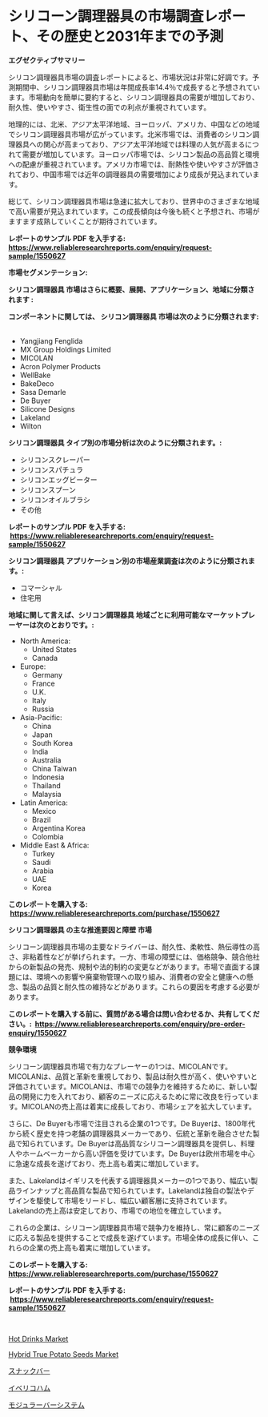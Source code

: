 <p><h1>シリコーン調理器具の市場調査レポート、その歴史と2031年までの予測</h1></p><p><strong>エグゼクティブサマリー</strong></p>
<p><p>シリコン調理器具市場の調査レポートによると、市場状況は非常に好調です。予測期間中、シリコン調理器具市場は年間成長率14.4％で成長すると予想されています。市場動向を簡単に要約すると、シリコン調理器具の需要が増加しており、耐久性、使いやすさ、衛生性の面での利点が重視されています。</p><p>地理的には、北米、アジア太平洋地域、ヨーロッパ、アメリカ、中国などの地域でシリコン調理器具市場が広がっています。北米市場では、消費者のシリコン調理器具への関心が高まっており、アジア太平洋地域では料理の人気が高まるにつれて需要が増加しています。ヨーロッパ市場では、シリコン製品の高品質と環境への配慮が重視されています。アメリカ市場では、耐熱性や使いやすさが評価されており、中国市場では近年の調理器具の需要増加により成長が見込まれています。</p><p>総じて、シリコン調理器具市場は急速に拡大しており、世界中のさまざまな地域で高い需要が見込まれています。この成長傾向は今後も続くと予想され、市場がますます成熟していくことが期待されています。</p></p>
<p><strong>レポートのサンプル PDF を入手する: <a href="https://www.reliableresearchreports.com/enquiry/request-sample/1550627">https://www.reliableresearchreports.com/enquiry/request-sample/1550627</a></strong></p>
<p><strong>市場セグメンテーション:</strong></p>
<p><strong> シリコン調理器具 市場はさらに概要、展開、アプリケーション、地域に分類されます :</strong></p>
<p><strong>コンポーネントに関しては、 シリコン調理器具 市場は次のように分類されます: &nbsp;</strong></p>
<p><ul><li>Yangjiang Fenglida</li><li>MX Group Holdings Limited</li><li>MICOLAN</li><li>Acron Polymer Products</li><li>WellBake</li><li>BakeDeco</li><li>Sasa Demarle</li><li>De Buyer</li><li>Silicone Designs</li><li>Lakeland</li><li>Wilton</li></ul></p>
<p><strong> シリコン調理器具 タイプ別の市場分析は次のように分類されます。:</strong></p>
<p><ul><li>シリコンスクレーパー</li><li>シリコンスパチュラ</li><li>シリコンエッグビーター</li><li>シリコンスプーン</li><li>シリコンオイルブラシ</li><li>その他</li></ul></p>
<p><strong>レポートのサンプル PDF を入手する: &nbsp;<a href="https://www.reliableresearchreports.com/enquiry/request-sample/1550627">https://www.reliableresearchreports.com/enquiry/request-sample/1550627</a></strong></p>
<p><strong> シリコン調理器具 アプリケーション別の市場産業調査は次のように分類されます。:</strong></p>
<p><ul><li>コマーシャル</li><li>住宅用</li></ul></p>
<p><strong>地域に関して言えば、シリコン調理器具 地域ごとに利用可能なマーケットプレーヤーは次のとおりです。:</strong></p>
<p><ul>
    <li>
        North America:
        <ul>
            <li>United States</li>
            <li>Canada</li>
        </ul>
    </li>
    <li>
        Europe:
        <ul>
            <li>Germany</li>
            <li>France</li>
            <li>U.K.</li>
            <li>Italy</li>
            <li>Russia</li>
        </ul>
    </li>
    <li>
        Asia-Pacific:
        <ul>
            <li>China</li>
            <li>Japan</li>
            <li>South Korea</li>
            <li>India</li>
            <li>Australia</li>
            <li>China Taiwan</li>
            <li>Indonesia</li>
            <li>Thailand</li>
            <li>Malaysia</li>
        </ul>
    </li>
    <li>
        Latin America:
        <ul>
            <li>Mexico</li>
            <li>Brazil</li>
            <li>Argentina Korea</li>
            <li>Colombia</li>
        </ul>
    </li>
    <li>
        Middle East & Africa:
        <ul>
            <li>Turkey</li>
            <li>Saudi</li>
            <li>Arabia</li>
            <li>UAE</li>
            <li>Korea</li>
        </ul>
    </li>
    </ul></p>
<p><strong>このレポートを購入する: &nbsp;<a href="https://www.reliableresearchreports.com/purchase/1550627">https://www.reliableresearchreports.com/purchase/1550627</a></strong></p>
<p><strong>シリコン調理器具 の主な推進要因と障壁 市場</strong></p>
<p><p>シリコーン調理器具市場の主要なドライバーは、耐久性、柔軟性、熱伝導性の高さ、非粘着性などが挙げられます。一方、市場の障壁には、価格競争、競合他社からの新製品の発売、規制や法的制約の変更などがあります。市場で直面する課題には、環境への影響や廃棄物管理への取り組み、消費者の安全と健康への懸念、製品の品質と耐久性の維持などがあります。これらの要因を考慮する必要があります。</p></p>
<p><strong>このレポートを購入する前に、質問がある場合は問い合わせるか、共有してください。:&nbsp; <a href="https://www.reliableresearchreports.com/enquiry/pre-order-enquiry/1550627">https://www.reliableresearchreports.com/enquiry/pre-order-enquiry/1550627</a></strong></p>
<p><strong>競争環境</strong></p>
<p><p>シリコーン調理器具市場で有力なプレーヤーの1つは、MICOLANです。MICOLANは、品質と革新を重視しており、製品は耐久性が高く、使いやすいと評価されています。MICOLANは、市場での競争力を維持するために、新しい製品の開発に力を入れており、顧客のニーズに応えるために常に改良を行っています。MICOLANの売上高は着実に成長しており、市場シェアを拡大しています。</p><p>さらに、De Buyerも市場で注目される企業の1つです。De Buyerは、1800年代から続く歴史を持つ老舗の調理器具メーカーであり、伝統と革新を融合させた製品で知られています。De Buyerは高品質なシリコーン調理器具を提供し、料理人やホームベーカーから高い評価を受けています。De Buyerは欧州市場を中心に急速な成長を遂げており、売上高も着実に増加しています。</p><p>また、Lakelandはイギリスを代表する調理器具メーカーの1つであり、幅広い製品ラインナップと高品質な製品で知られています。Lakelandは独自の製法やデザインを駆使して市場をリードし、幅広い顧客層に支持されています。Lakelandの売上高は安定しており、市場での地位を確立しています。</p><p>これらの企業は、シリコーン調理器具市場で競争力を維持し、常に顧客のニーズに応える製品を提供することで成長を遂げています。市場全体の成長に伴い、これらの企業の売上高も着実に増加しています。</p></p>
<p><strong>このレポートを購入する: &nbsp; <a href="https://www.reliableresearchreports.com/purchase/1550627">https://www.reliableresearchreports.com/purchase/1550627</a></strong></p>
<p><strong>レポートのサンプル PDF を入手する: &nbsp;<a href="https://www.reliableresearchreports.com/enquiry/request-sample/1550627">https://www.reliableresearchreports.com/enquiry/request-sample/1550627</a></strong><strong></strong></p>
<p>&nbsp;</p>
<p><p><a href="https://issuu.com/reportprime-2/docs/hot-drinks-market-size-2030.pptx">Hot Drinks Market</a></p><p><a href="https://issuu.com/reportprime-2/docs/hybrid-true-potato-seeds-market-size-2030.pptx">Hybrid True Potato Seeds Market</a></p><p><a href="https://medium.com/@demarcuskuhlman/%E3%82%B9%E3%83%8A%E3%83%83%E3%82%AF%E3%83%90%E3%83%BC%E5%B8%82%E5%A0%B4-%E7%A8%AE%E9%A1%9E-%E7%94%A8%E9%80%94-%E3%81%8A%E3%82%88%E3%81%B3%E5%9C%B0%E7%90%86%E3%81%AB%E3%82%88%E3%82%8B%E5%8C%85%E6%8B%AC%E7%9A%84%E3%81%AA%E8%A9%95%E4%BE%A1-628e6c51309a">スナックバー</a></p><p><a href="https://medium.com/@mares423/%E3%82%A4%E3%83%99%E3%83%AA%E3%82%B3%E3%83%8F%E3%83%A0%E3%81%AE%E5%B8%82%E5%A0%B4%E8%AA%BF%E6%9F%BB%E3%83%AC%E3%83%9D%E3%83%BC%E3%83%88-%E3%81%9D%E3%81%AE%E6%AD%B4%E5%8F%B2%E3%81%A82024%E5%B9%B4%E3%81%8B%E3%82%892031%E5%B9%B4%E3%81%BE%E3%81%A7%E3%81%AE%E4%BA%88%E6%B8%AC-c29b101db22f">イベリコハム</a></p><p><a href="https://github.com/zjkmgcs938405/Market-Research-Report-List-1/blob/main/58169486711.md">モジュラーバーシステム</a></p></p>